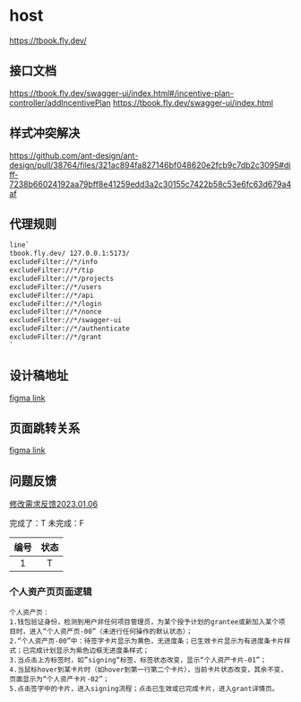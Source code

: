 # host

https://tbook.fly.dev/

## 接口文档

https://tbook.fly.dev/swagger-ui/index.html#/incentive-plan-controller/addIncentivePlan
https://tbook.fly.dev/swagger-ui/index.html


## 样式冲突解决
https://github.com/ant-design/ant-design/pull/38764/files/321ac894fa827146bf048620e2fcb9c7db2c3095#diff-7238b66024192aa79bff8e41259edd3a2c30155c7422b58c53e6fc63d679a4af


## 代理规则

```bash
line`
tbook.fly.dev/ 127.0.0.1:5173/ 
excludeFilter://*/info 
excludeFilter://*/tip 
excludeFilter://*/projects 
excludeFilter://*/users 
excludeFilter://*/api 
excludeFilter://*/login 
excludeFilter://*/nonce 
excludeFilter://*/swagger-ui 
excludeFilter://*/authenticate
excludeFilter://*/grant
`
```


## 设计稿地址
[figma link](https://www.figma.com/file/POz4Q7MdgjyK9ozDsOI4Im/Tbook-Draft?node-id=1255%3A13039&t=X1ebkCyhX7JyqBRf-0)

## 页面跳转关系
[figma link](https://www.figma.com/file/LQcUY3mJ9RZJh7ZUKeZssk/flow?node-id=4%3A165&t=Vc9T5eIKYgCpsR8w-0)


## 问题反馈
[修改需求反馈2023.01.06](https://lwyx8tldjv.larksuite.com/wiki/wikuseL7N17pPCwScDPRgwp7WFb)

完成了：T
未完成：F

|编号|状态|
|:---:|:---:|
|1|T|


### 个人资产页页面逻辑
```
个人资产页：
1.钱包验证身份，检测到用户非任何项目管理员，为某个授予计划的grantee或新加入某个项目时，进入“个人资产页-00”（未进行任何操作的默认状态）；
2.“个人资产页-00”中：待签字卡片显示为黄色，无进度条；已生效卡片显示为有进度条卡片样式；已完成计划显示为紫色边框无进度条样式；
3.当点击上方标签时，如”signing“标签，标签状态改变，显示“个人资产卡片-01”；
4.当鼠标hover到某卡片时（如hover到第一行第二个卡片），当前卡片状态改变，其余不变，页面显示为“个人资产卡片-02”；
5.点击签字中的卡片，进入signing流程；点击已生效或已完成卡片，进入grant详情页。
```